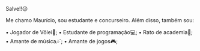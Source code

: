 Salve!!😉

Me chamo Maurício, sou estudante e concurseiro. Além disso, também sou:

• Jogador de Vôlei🏐;
• Estudante de programação💻;
• Rato de academia💪;
• Amante de música🎶´;
• Amante de jogos🎮;
